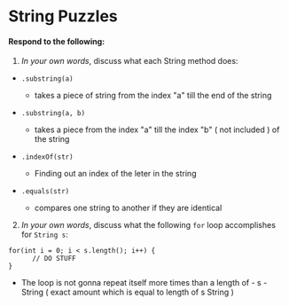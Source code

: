 # String Puzzles
#### Respond to the following:

1. *In your own words*, discuss what each String method does:
  * `.substring(a)`
    * takes a piece of string from the index "a" till the end of the string

  * `.substring(a, b)`
    * takes a piece from the index "a" till the index "b" ( not included ) of the string

  * `.indexOf(str)`
    * Finding out an index of the leter in the string

  * `.equals(str)`
    * compares one string to another if they are identical


2. *In your own words*, discuss what the following `for` loop accomplishes for `String s`:
```
for(int i = 0; i < s.length(); i++) {
      // DO STUFF
}
```
  * The loop is not gonna repeat itself more times than a length of - s - String ( exact amount which is equal to length of s String )
